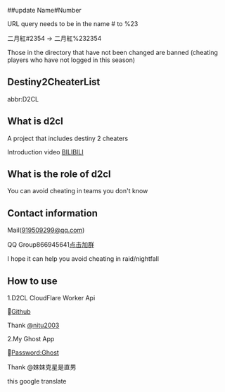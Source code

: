 ##update Name#Number

URL query needs to be in the name # to %23 

二月紅#2354 → 二月紅%232354

Those in the directory that have not been changed are banned (cheating players who have not logged in this season)

## Destiny2CheaterList
abbr:D2CL

## What is d2cl
A project that includes destiny 2 cheaters

Introduction video [BILIBILI](https://www.bilibili.com/video/BV13M4y1T7DW)

## What is the role of d2cl
You can avoid cheating in teams you don't know

## Contact information

Mail(919509299@qq.com)

QQ Group866945641[点击加群](https://jq.qq.com/?_wv=1027&k=wm9lYa8v)

I hope it can help you avoid cheating in raid/nightfall

## How to use

1.D2CL CloudFlare Worker Api

🔗[Github](https://github.com/nitu2003/cloudflare-d2cl-api)

Thank [@nitu2003](https://github.com/nitu2003)

2.My Ghost App

🔗[Password:Ghost](https://www.lanzoui.com/b04zdlyqj)

Thank @妹妹克星是直男 

this google translate

